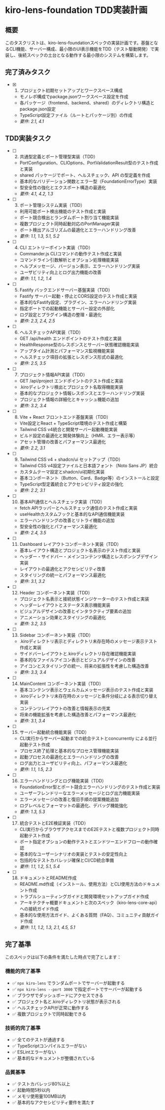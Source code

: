# kiro-lens-foundation TDD実装計画

## 概要

このタスクリストは、kiro-lens-foundationスペックの実装計画です。基盤となるCLI機能、サーバー構成、最小限のUI表示機能をTDD（テスト駆動開発）で実装し、後続スペックの土台となる動作する最小限のシステムを構築します。

## 完了済みタスク

- [x] 1. プロジェクト初期セットアップとワークスペース構成
  - モノレポ構成でpackage.jsonワークスペース設定を作成
  - 各パッケージ（frontend、backend、shared）のディレクトリ構造とpackage.json設定
  - TypeScript設定ファイル（ルートとパッケージ別）の作成
  - _要件: 2.1, 4.1_

## TDD実装タスク

- [ ] 2. 共通型定義とポート管理型実装（TDD）

  - PortConfiguration、CLIOptions、PortValidationResult型のテスト作成と実装
  - shared パッケージでポート、ヘルスチェック、API の型定義を作成
  - 基本的なバリデーション関数とエラー型（FoundationErrorType）実装
  - 型安全性の強化とエクスポート構造の最適化
  - _要件: 4.1, 4.2, 1.3_

- [ ] 3. ポート管理システム実装（TDD）
  - 利用可能ポート検出機能のテスト作成と実装
  - ポート競合検出とランダムポート割り当て機能実装
  - 複数プロジェクト同時起動対応のPortManager実装
  - ポート検出アルゴリズムの最適化とエラーハンドリング改善
  - _要件: 1.1, 1.3, 5.1, 5.2_

- [ ] 4. CLI エントリーポイント実装（TDD）
  - Commander.js CLIコマンドの動作テスト作成と実装
  - コマンドライン引数解析とオプション処理機能実装
  - ヘルプメッセージ、バージョン表示、エラーハンドリング実装
  - ユーザビリティ向上とログ出力機能の改善
  - _要件: 1.1, 1.2, 1.4_

- [ ] 5. Fastify バックエンドサーバー基盤実装（TDD）
  - Fastify サーバー起動・停止とCORS設定のテスト作成と実装
  - 基本的なFastify設定、プラグイン、エラーハンドリング実装
  - 指定ポートでの起動機能とサーバー設定の外部化
  - ログ設定とプラグイン構造の整理・最適化
  - _要件: 2.3, 2.4, 2.5_

- [ ] 6. ヘルスチェックAPI実装（TDD）
  - GET /api/health エンドポイントのテスト作成と実装
  - HealthResponse型のレスポンスとサーバー状態確認機能実装
  - アップタイム計測とパフォーマンス監視機能実装
  - ヘルスチェック項目の拡張とレスポンス形式の最適化
  - _要件: 2.5, 3.5_

- [ ] 7. プロジェクト情報API実装（TDD）
  - GET /api/project エンドポイントのテスト作成と実装
  - .kiroディレクトリ検出とプロジェクト名取得機能実装
  - 基本的なプロジェクト情報レスポンスとエラーハンドリング実装
  - プロジェクト情報の詳細化とキャッシュ機能の追加
  - _要件: 3.2, 3.4_

- [ ] 8. Vite + React フロントエンド基盤実装（TDD）
  - Vite設定とReact + TypeScript環境のテスト作成と構築
  - Tailwind CSS v4統合と開発サーバー起動機能実装
  - ビルド設定の最適化と開発体験向上（HMR、エラー表示等）
  - アセット管理の改善とパフォーマンス最適化
  - _要件: 2.2, 3.1_

- [ ] 9. Tailwind CSS v4 + shadcn/ui セットアップ（TDD）
  - Tailwind CSS v4設定ファイルと日本語フォント（Noto Sans JP）統合
  - カスタムテーマ設定とshadcn/ui初期化実装
  - 基本コンポーネント（Button、Card、Badge等）のインストールと設定
  - TypeScript型定義統合とアクセシビリティ設定の強化
  - _要件: 2.2, 3.1_

- [ ] 10. 基本API通信とヘルスチェック実装（TDD）
  - fetch APIラッパーとヘルスチェック通信のテスト作成と実装
  - useHealthカスタムフックと基本的なAPI通信機能実装
  - エラーハンドリングの改善とリトライ機能の追加
  - 型安全性の強化とパフォーマンス最適化
  - _要件: 2.4, 3.5_

- [ ] 11. Dashboard レイアウトコンポーネント実装（TDD）
  - 基本レイアウト構造とプロジェクト名表示のテスト作成と実装
  - ヘッダー・サイドバー・メインコンテンツ構造とレスポンシブデザイン実装
  - レイアウトの最適化とアクセシビリティ改善
  - スタイリングの統一とパフォーマンス最適化
  - _要件: 3.1, 3.2_

- [ ] 12. Header コンポーネント実装（TDD）
  - プロジェクト名表示と接続状態インジケーターのテスト作成と実装
  - ヘッダーレイアウトとステータス表示機能実装
  - ビジュアルデザインの改善とインタラクティブ要素の追加
  - アニメーション効果とスタイリングの最適化
  - _要件: 3.2, 3.5_

- [ ] 13. Sidebar コンポーネント実装（TDD）
  - .kiroディレクトリ表示とディレクトリ未存在時のメッセージ表示テスト作成と実装
  - サイドバーレイアウトと.kiroディレクトリ存在確認機能実装
  - 基本的なファイルアイコン表示とビジュアルデザインの改善
  - アイコンとスタイリングの統一、将来の拡張性を考慮した構造改善
  - _要件: 3.3, 3.4_

- [ ] 14. MainContent コンポーネント実装（TDD）
  - 基本コンテンツ表示とウェルカムメッセージ表示のテスト作成と実装
  - .kiroディレクトリ未存在時のメッセージと条件分岐による表示切り替え実装
  - コンテンツレイアウトの改善と情報表示の充実
  - 将来の機能拡張を考慮した構造改善とパフォーマンス最適化
  - _要件: 3.1, 3.4_

- [ ] 15. サーバー起動統合機能実装（TDD）
  - CLI実行からサーバー起動までの統合テストとconcurrently による並行起動テスト作成
  - プロセス終了処理と基本的なプロセス管理機能実装
  - 起動プロセスの最適化とエラーハンドリングの改善
  - ログ出力とユーザビリティ向上、パフォーマンス最適化
  - _要件: 1.1, 1.5, 2.3_

- [ ] 16. エラーハンドリングとログ機能実装（TDD）
  - FoundationError型とポート競合エラーハンドリングのテスト作成と実装
  - ユーザーフレンドリーなエラーメッセージとログ出力機能実装
  - エラーメッセージの改善と復旧手順の提案機能追加
  - ログレベルとフォーマットの最適化、デバッグ機能強化
  - _要件: 1.3, 5.3_

- [ ] 17. 統合テストとE2E検証実装（TDD）
  - CLI実行からブラウザアクセスまでのE2Eテストと複数プロジェクト同時起動テスト作成
  - ポート指定オプションの動作テストとエンドツーエンドフローの動作確認
  - 基本的なユーザーシナリオの実装とテストの安定性向上
  - 包括的なテストカバレッジ確保とCI/CD統合準備
  - _要件: 1.1, 1.2, 5.1, 5.4_

- [ ] 18. ドキュメントとREADME作成
  - README.md作成（インストール、使用方法）とCLI使用方法のドキュメント作成
  - トラブルシューティングガイドと開発環境セットアップガイド作成
  - アーキテクチャ概要ドキュメントと次のスペック（kiro-lens-core-api）への接続ガイド作成
  - 基本的な使用方法ガイド、よくある質問（FAQ）、コミュニティ貢献ガイド作成
  - _要件: 1.1, 1.2, 1.3, 2.1, 4.5, 5.1_

## 完了基準

このスペックは以下の条件を満たした時点で完了とします：

### 機能的完了基準

- ✅ `npx kiro-lens` でランダムポートでサーバーが起動する
- ✅ `npx kiro-lens --port 3000` で指定ポートでサーバーが起動する
- ✅ ブラウザでダッシュボードにアクセスできる
- ✅ プロジェクト名と.kiroディレクトリ状態が表示される
- ✅ ヘルスチェックAPIが正常に動作する
- ✅ 複数プロジェクトで同時起動できる

### 技術的完了基準

- ✅ 全てのテストが通過する
- ✅ TypeScriptコンパイルエラーがない
- ✅ ESLintエラーがない
- ✅ 基本的なドキュメントが整備されている

### 品質基準

- ✅ テストカバレッジ80%以上
- ✅ 起動時間5秒以内
- ✅ メモリ使用量100MB以内
- ✅ 基本的なアクセシビリティ要件を満たす
